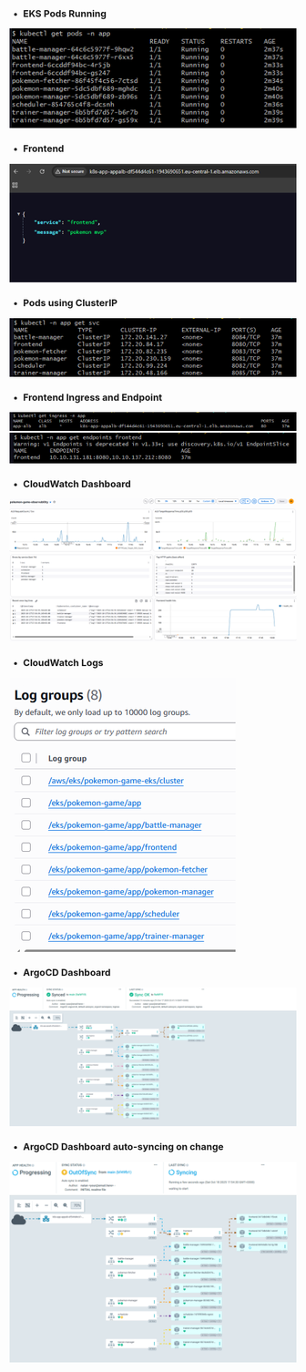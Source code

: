 - ### EKS Pods Running
![EKS Pods Running](./media/ekspods.png)
- ### Frontend
![Frontend](./media/frontend.png)
- ### Pods using ClusterIP
![Pod to Pod](./media/servicesforpods.png)
- ### Frontend Ingress and Endpoint
![Frontend as single point of entry](./media/frontendingress.png)
![Frontend as single point of entry](./media/frontendendpoint.png)
- ### CloudWatch Dashboard
![Dashborad1](./media/cloudwatchdashboard2TOP.png)
![Dashboard2](./media/cloudwatchdashboard1.png)
- ### CloudWatch Logs
![Logs](./media/cloudwatchlogsgroups.png)
- ### ArgoCD Dashboard
![ArgoCD](./media/argocddashboard.png)
- ### ArgoCD Dashboard auto-syncing on change
![ArgoCD sync](./media/syncinprogress.png)
